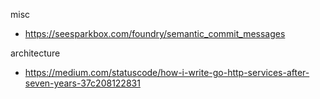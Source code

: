 misc

- https://seesparkbox.com/foundry/semantic_commit_messages

architecture

- https://medium.com/statuscode/how-i-write-go-http-services-after-seven-years-37c208122831
